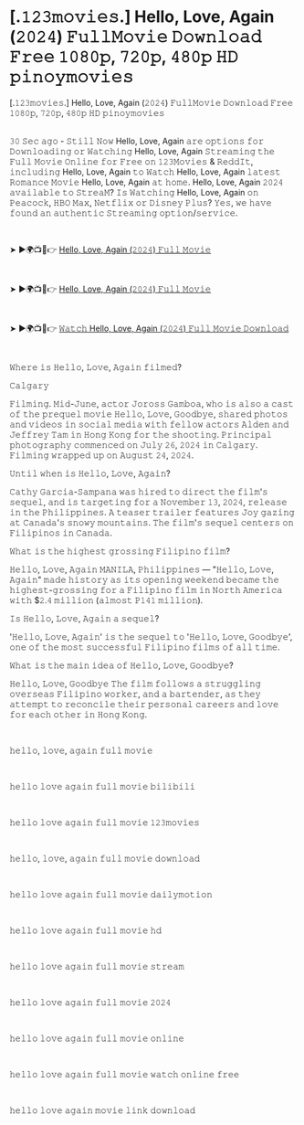 <h1 style="text-align: left;">[.𝟷𝟸𝟹𝚖𝚘𝚟𝚒𝚎𝚜.] Hello, Love, Again (𝟸𝟶𝟸𝟺) 𝙵𝚞𝚕𝚕𝙼𝚘𝚟𝚒𝚎 𝙳𝚘𝚠𝚗𝚕𝚘𝚊𝚍 𝙵𝚛𝚎𝚎 𝟷𝟶𝟾𝟶𝚙, 𝟽𝟸𝟶𝚙, 𝟺𝟾𝟶𝚙 𝙷𝙳 𝚙𝚒𝚗𝚘𝚢𝚖𝚘𝚟𝚒𝚎𝚜</h1><div>[.𝟷𝟸𝟹𝚖𝚘𝚟𝚒𝚎𝚜.] Hello, Love, Again (𝟸𝟶𝟸𝟺) 𝙵𝚞𝚕𝚕𝙼𝚘𝚟𝚒𝚎 𝙳𝚘𝚠𝚗𝚕𝚘𝚊𝚍 𝙵𝚛𝚎𝚎 𝟷𝟶𝟾𝟶𝚙, 𝟽𝟸𝟶𝚙, 𝟺𝟾𝟶𝚙 𝙷𝙳 𝚙𝚒𝚗𝚘𝚢𝚖𝚘𝚟𝚒𝚎𝚜</div><div><br /></div><p>𝟹𝟶 𝚂𝚎𝚌 𝚊𝚐𝚘 - 𝚂𝚝𝚒𝚕𝚕 𝙽𝚘𝚠 Hello, Love, Again 𝚊𝚛𝚎 𝚘𝚙𝚝𝚒𝚘𝚗𝚜 𝚏𝚘𝚛 𝙳𝚘𝚠𝚗𝚕𝚘𝚊𝚍𝚒𝚗𝚐 𝚘𝚛 𝚆𝚊𝚝𝚌𝚑𝚒𝚗𝚐 Hello, Love, Again 𝚂𝚝𝚛𝚎𝚊𝚖𝚒𝚗𝚐 𝚝𝚑𝚎 𝙵𝚞𝚕𝚕 𝙼𝚘𝚟𝚒𝚎 𝙾𝚗𝚕𝚒𝚗𝚎 𝚏𝚘𝚛 𝙵𝚛𝚎𝚎 𝚘𝚗 𝟷𝟸𝟹𝙼𝚘𝚟𝚒𝚎𝚜 &amp; 𝚁𝚎𝚍𝚍𝙸𝚝, 𝚒𝚗𝚌𝚕𝚞𝚍𝚒𝚗𝚐 Hello, Love, Again 𝚝𝚘 𝚆𝚊𝚝𝚌𝚑 Hello, Love, Again 𝚕𝚊𝚝𝚎𝚜𝚝 𝚁𝚘𝚖𝚊𝚗𝚌𝚎 𝙼𝚘𝚟𝚒𝚎 Hello, Love, Again 𝚊𝚝 𝚑𝚘𝚖𝚎. Hello, Love, Again 𝟸𝟶𝟸𝟺 𝚊𝚟𝚊𝚒𝚕𝚊𝚋𝚕𝚎 𝚝𝚘 𝚂𝚝𝚛𝚎𝚊𝙼? 𝙸𝚜 𝚆𝚊𝚝𝚌𝚑𝚒𝚗𝚐 Hello, Love, Again 𝚘𝚗 𝙿𝚎𝚊𝚌𝚘𝚌𝚔, 𝙷𝙱𝙾 𝙼𝚊𝚡, 𝙽𝚎𝚝𝚏𝚕𝚒𝚡 𝚘𝚛 𝙳𝚒𝚜𝚗𝚎𝚢 𝙿𝚕𝚞𝚜? 𝚈𝚎𝚜, 𝚠𝚎 𝚑𝚊𝚟𝚎 𝚏𝚘𝚞𝚗𝚍 𝚊𝚗 𝚊𝚞𝚝𝚑𝚎𝚗𝚝𝚒𝚌 𝚂𝚝𝚛𝚎𝚊𝚖𝚒𝚗𝚐 𝚘𝚙𝚝𝚒𝚘𝚗/𝚜𝚎𝚛𝚟𝚒𝚌𝚎.</p><p><br /></p><p>➤ ►🌍📺📱👉 <a href="https://t.co/nWJDHlby9A">Hello, Love, Again (𝟸𝟶𝟸𝟺) 𝙵𝚞𝚕𝚕 𝙼𝚘𝚟𝚒𝚎</a></p><p><br /></p><p>➤ ►🌍📺📱👉 <a href="https://t.co/nWJDHlby9A">Hello, Love, Again (𝟸𝟶𝟸𝟺) 𝙵𝚞𝚕𝚕 𝙼𝚘𝚟𝚒𝚎</a></p><p><br /></p><p>➤ ►🌍📺📱👉 <a href="https://is.gd/PVCmLE">𝚆𝚊𝚝𝚌𝚑 Hello, Love, Again (𝟸𝟶𝟸𝟺) 𝙵𝚞𝚕𝚕 𝙼𝚘𝚟𝚒𝚎 𝙳𝚘𝚠𝚗𝚕𝚘𝚊𝚍</a></p><p><br /></p><p>𝚆𝚑𝚎𝚛𝚎 𝚒𝚜 𝙷𝚎𝚕𝚕𝚘, 𝙻𝚘𝚟𝚎, 𝙰𝚐𝚊𝚒𝚗 𝚏𝚒𝚕𝚖𝚎𝚍?&nbsp;</p><p>𝙲𝚊𝚕𝚐𝚊𝚛𝚢&nbsp;</p><p>𝙵𝚒𝚕𝚖𝚒𝚗𝚐. 𝙼𝚒𝚍-𝙹𝚞𝚗𝚎, 𝚊𝚌𝚝𝚘𝚛 𝙹𝚘𝚛𝚘𝚜𝚜 𝙶𝚊𝚖𝚋𝚘𝚊, 𝚠𝚑𝚘 𝚒𝚜 𝚊𝚕𝚜𝚘 𝚊 𝚌𝚊𝚜𝚝 𝚘𝚏 𝚝𝚑𝚎 𝚙𝚛𝚎𝚚𝚞𝚎𝚕 𝚖𝚘𝚟𝚒𝚎 𝙷𝚎𝚕𝚕𝚘, 𝙻𝚘𝚟𝚎, 𝙶𝚘𝚘𝚍𝚋𝚢𝚎, 𝚜𝚑𝚊𝚛𝚎𝚍 𝚙𝚑𝚘𝚝𝚘𝚜 𝚊𝚗𝚍 𝚟𝚒𝚍𝚎𝚘𝚜 𝚒𝚗 𝚜𝚘𝚌𝚒𝚊𝚕 𝚖𝚎𝚍𝚒𝚊 𝚠𝚒𝚝𝚑 𝚏𝚎𝚕𝚕𝚘𝚠 𝚊𝚌𝚝𝚘𝚛𝚜 𝙰𝚕𝚍𝚎𝚗 𝚊𝚗𝚍 𝙹𝚎𝚏𝚏𝚛𝚎𝚢 𝚃𝚊𝚖 𝚒𝚗 𝙷𝚘𝚗𝚐 𝙺𝚘𝚗𝚐 𝚏𝚘𝚛 𝚝𝚑𝚎 𝚜𝚑𝚘𝚘𝚝𝚒𝚗𝚐. 𝙿𝚛𝚒𝚗𝚌𝚒𝚙𝚊𝚕 𝚙𝚑𝚘𝚝𝚘𝚐𝚛𝚊𝚙𝚑𝚢 𝚌𝚘𝚖𝚖𝚎𝚗𝚌𝚎𝚍 𝚘𝚗 𝙹𝚞𝚕𝚢 𝟸𝟼, 𝟸𝟶𝟸𝟺 𝚒𝚗 𝙲𝚊𝚕𝚐𝚊𝚛𝚢. 𝙵𝚒𝚕𝚖𝚒𝚗𝚐 𝚠𝚛𝚊𝚙𝚙𝚎𝚍 𝚞𝚙 𝚘𝚗 𝙰𝚞𝚐𝚞𝚜𝚝 𝟸𝟺, 𝟸𝟶𝟸𝟺.</p><p>𝚄𝚗𝚝𝚒𝚕 𝚠𝚑𝚎𝚗 𝚒𝚜 𝙷𝚎𝚕𝚕𝚘, 𝙻𝚘𝚟𝚎, 𝙰𝚐𝚊𝚒𝚗?&nbsp;</p><p>𝙲𝚊𝚝𝚑𝚢 𝙶𝚊𝚛𝚌𝚒𝚊-𝚂𝚊𝚖𝚙𝚊𝚗𝚊 𝚠𝚊𝚜 𝚑𝚒𝚛𝚎𝚍 𝚝𝚘 𝚍𝚒𝚛𝚎𝚌𝚝 𝚝𝚑𝚎 𝚏𝚒𝚕𝚖'𝚜 𝚜𝚎𝚚𝚞𝚎𝚕, 𝚊𝚗𝚍 𝚒𝚜 𝚝𝚊𝚛𝚐𝚎𝚝𝚒𝚗𝚐 𝚏𝚘𝚛 𝚊 𝙽𝚘𝚟𝚎𝚖𝚋𝚎𝚛 𝟷𝟹, 𝟸𝟶𝟸𝟺, 𝚛𝚎𝚕𝚎𝚊𝚜𝚎 𝚒𝚗 𝚝𝚑𝚎 𝙿𝚑𝚒𝚕𝚒𝚙𝚙𝚒𝚗𝚎𝚜. 𝙰 𝚝𝚎𝚊𝚜𝚎𝚛 𝚝𝚛𝚊𝚒𝚕𝚎𝚛 𝚏𝚎𝚊𝚝𝚞𝚛𝚎𝚜 𝙹𝚘𝚢 𝚐𝚊𝚣𝚒𝚗𝚐 𝚊𝚝 𝙲𝚊𝚗𝚊𝚍𝚊'𝚜 𝚜𝚗𝚘𝚠𝚢 𝚖𝚘𝚞𝚗𝚝𝚊𝚒𝚗𝚜. 𝚃𝚑𝚎 𝚏𝚒𝚕𝚖'𝚜 𝚜𝚎𝚚𝚞𝚎𝚕 𝚌𝚎𝚗𝚝𝚎𝚛𝚜 𝚘𝚗 𝙵𝚒𝚕𝚒𝚙𝚒𝚗𝚘𝚜 𝚒𝚗 𝙲𝚊𝚗𝚊𝚍𝚊.</p><p>𝚆𝚑𝚊𝚝 𝚒𝚜 𝚝𝚑𝚎 𝚑𝚒𝚐𝚑𝚎𝚜𝚝 𝚐𝚛𝚘𝚜𝚜𝚒𝚗𝚐 𝙵𝚒𝚕𝚒𝚙𝚒𝚗𝚘 𝚏𝚒𝚕𝚖?&nbsp;</p><p>𝙷𝚎𝚕𝚕𝚘, 𝙻𝚘𝚟𝚎, 𝙰𝚐𝚊𝚒𝚗 𝙼𝙰𝙽𝙸𝙻𝙰, 𝙿𝚑𝚒𝚕𝚒𝚙𝚙𝚒𝚗𝚎𝚜 — "𝙷𝚎𝚕𝚕𝚘, 𝙻𝚘𝚟𝚎, 𝙰𝚐𝚊𝚒𝚗" 𝚖𝚊𝚍𝚎 𝚑𝚒𝚜𝚝𝚘𝚛𝚢 𝚊𝚜 𝚒𝚝𝚜 𝚘𝚙𝚎𝚗𝚒𝚗𝚐 𝚠𝚎𝚎𝚔𝚎𝚗𝚍 𝚋𝚎𝚌𝚊𝚖𝚎 𝚝𝚑𝚎 𝚑𝚒𝚐𝚑𝚎𝚜𝚝-𝚐𝚛𝚘𝚜𝚜𝚒𝚗𝚐 𝚏𝚘𝚛 𝚊 𝙵𝚒𝚕𝚒𝚙𝚒𝚗𝚘 𝚏𝚒𝚕𝚖 𝚒𝚗 𝙽𝚘𝚛𝚝𝚑 𝙰𝚖𝚎𝚛𝚒𝚌𝚊 𝚠𝚒𝚝𝚑 $𝟸.𝟺 𝚖𝚒𝚕𝚕𝚒𝚘𝚗 (𝚊𝚕𝚖𝚘𝚜𝚝 𝙿𝟷𝟺𝟷 𝚖𝚒𝚕𝚕𝚒𝚘𝚗).</p><p>𝙸𝚜 𝙷𝚎𝚕𝚕𝚘, 𝙻𝚘𝚟𝚎, 𝙰𝚐𝚊𝚒𝚗 𝚊 𝚜𝚎𝚚𝚞𝚎𝚕?&nbsp;</p><p>'𝙷𝚎𝚕𝚕𝚘, 𝙻𝚘𝚟𝚎, 𝙰𝚐𝚊𝚒𝚗' 𝚒𝚜 𝚝𝚑𝚎 𝚜𝚎𝚚𝚞𝚎𝚕 𝚝𝚘 '𝙷𝚎𝚕𝚕𝚘, 𝙻𝚘𝚟𝚎, 𝙶𝚘𝚘𝚍𝚋𝚢𝚎', 𝚘𝚗𝚎 𝚘𝚏 𝚝𝚑𝚎 𝚖𝚘𝚜𝚝 𝚜𝚞𝚌𝚌𝚎𝚜𝚜𝚏𝚞𝚕 𝙵𝚒𝚕𝚒𝚙𝚒𝚗𝚘 𝚏𝚒𝚕𝚖𝚜 𝚘𝚏 𝚊𝚕𝚕 𝚝𝚒𝚖𝚎.</p><p>𝚆𝚑𝚊𝚝 𝚒𝚜 𝚝𝚑𝚎 𝚖𝚊𝚒𝚗 𝚒𝚍𝚎𝚊 𝚘𝚏 𝙷𝚎𝚕𝚕𝚘, 𝙻𝚘𝚟𝚎, 𝙶𝚘𝚘𝚍𝚋𝚢𝚎?&nbsp;</p><p>𝙷𝚎𝚕𝚕𝚘, 𝙻𝚘𝚟𝚎, 𝙶𝚘𝚘𝚍𝚋𝚢𝚎 𝚃𝚑𝚎 𝚏𝚒𝚕𝚖 𝚏𝚘𝚕𝚕𝚘𝚠𝚜 𝚊 𝚜𝚝𝚛𝚞𝚐𝚐𝚕𝚒𝚗𝚐 𝚘𝚟𝚎𝚛𝚜𝚎𝚊𝚜 𝙵𝚒𝚕𝚒𝚙𝚒𝚗𝚘 𝚠𝚘𝚛𝚔𝚎𝚛, 𝚊𝚗𝚍 𝚊 𝚋𝚊𝚛𝚝𝚎𝚗𝚍𝚎𝚛, 𝚊𝚜 𝚝𝚑𝚎𝚢 𝚊𝚝𝚝𝚎𝚖𝚙𝚝 𝚝𝚘 𝚛𝚎𝚌𝚘𝚗𝚌𝚒𝚕𝚎 𝚝𝚑𝚎𝚒𝚛 𝚙𝚎𝚛𝚜𝚘𝚗𝚊𝚕 𝚌𝚊𝚛𝚎𝚎𝚛𝚜 𝚊𝚗𝚍 𝚕𝚘𝚟𝚎 𝚏𝚘𝚛 𝚎𝚊𝚌𝚑 𝚘𝚝𝚑𝚎𝚛 𝚒𝚗 𝙷𝚘𝚗𝚐 𝙺𝚘𝚗𝚐.</p><p><br /></p><p>𝚑𝚎𝚕𝚕𝚘, 𝚕𝚘𝚟𝚎, 𝚊𝚐𝚊𝚒𝚗 𝚏𝚞𝚕𝚕 𝚖𝚘𝚟𝚒𝚎&nbsp;</p><p><br /></p><p>𝚑𝚎𝚕𝚕𝚘 𝚕𝚘𝚟𝚎 𝚊𝚐𝚊𝚒𝚗 𝚏𝚞𝚕𝚕 𝚖𝚘𝚟𝚒𝚎 𝚋𝚒𝚕𝚒𝚋𝚒𝚕𝚒&nbsp;</p><p><br /></p><p>𝚑𝚎𝚕𝚕𝚘 𝚕𝚘𝚟𝚎 𝚊𝚐𝚊𝚒𝚗 𝚏𝚞𝚕𝚕 𝚖𝚘𝚟𝚒𝚎 𝟷𝟸𝟹𝚖𝚘𝚟𝚒𝚎𝚜&nbsp;</p><p><br /></p><p>𝚑𝚎𝚕𝚕𝚘, 𝚕𝚘𝚟𝚎, 𝚊𝚐𝚊𝚒𝚗 𝚏𝚞𝚕𝚕 𝚖𝚘𝚟𝚒𝚎 𝚍𝚘𝚠𝚗𝚕𝚘𝚊𝚍&nbsp;</p><p><br /></p><p>𝚑𝚎𝚕𝚕𝚘 𝚕𝚘𝚟𝚎 𝚊𝚐𝚊𝚒𝚗 𝚏𝚞𝚕𝚕 𝚖𝚘𝚟𝚒𝚎 𝚍𝚊𝚒𝚕𝚢𝚖𝚘𝚝𝚒𝚘𝚗&nbsp;</p><p><br /></p><p>𝚑𝚎𝚕𝚕𝚘 𝚕𝚘𝚟𝚎 𝚊𝚐𝚊𝚒𝚗 𝚏𝚞𝚕𝚕 𝚖𝚘𝚟𝚒𝚎 𝚑𝚍&nbsp;</p><p><br /></p><p>𝚑𝚎𝚕𝚕𝚘 𝚕𝚘𝚟𝚎 𝚊𝚐𝚊𝚒𝚗 𝚏𝚞𝚕𝚕 𝚖𝚘𝚟𝚒𝚎 𝚜𝚝𝚛𝚎𝚊𝚖&nbsp;</p><p><br /></p><p>𝚑𝚎𝚕𝚕𝚘 𝚕𝚘𝚟𝚎 𝚊𝚐𝚊𝚒𝚗 𝚏𝚞𝚕𝚕 𝚖𝚘𝚟𝚒𝚎 𝟸𝟶𝟸𝟺&nbsp;</p><p><br /></p><p>𝚑𝚎𝚕𝚕𝚘 𝚕𝚘𝚟𝚎 𝚊𝚐𝚊𝚒𝚗 𝚏𝚞𝚕𝚕 𝚖𝚘𝚟𝚒𝚎 𝚘𝚗𝚕𝚒𝚗𝚎&nbsp;</p><p><br /></p><p>𝚑𝚎𝚕𝚕𝚘 𝚕𝚘𝚟𝚎 𝚊𝚐𝚊𝚒𝚗 𝚏𝚞𝚕𝚕 𝚖𝚘𝚟𝚒𝚎 𝚠𝚊𝚝𝚌𝚑 𝚘𝚗𝚕𝚒𝚗𝚎 𝚏𝚛𝚎𝚎&nbsp;</p><p><br /></p><p>𝚑𝚎𝚕𝚕𝚘 𝚕𝚘𝚟𝚎 𝚊𝚐𝚊𝚒𝚗 𝚖𝚘𝚟𝚒𝚎 𝚕𝚒𝚗𝚔 𝚍𝚘𝚠𝚗𝚕𝚘𝚊𝚍</p>
